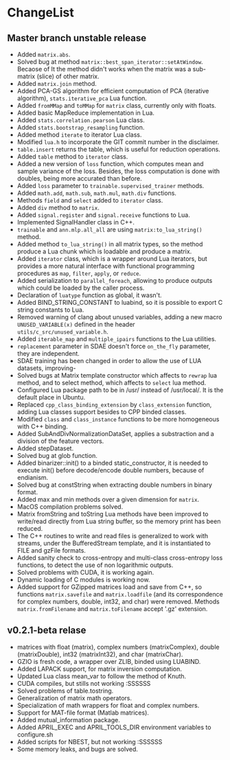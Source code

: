 ChangeList
==========

Master branch unstable release
------------------------------

- Added `matrix.abs`.
- Solved bug at method `matrix::best_span_iterator::setAtWindow`. Becaose of It
  the method didn't works when the matrix was a sub-matrix (slice) of other
  matrix.
- Added `matrix.join` method.
- Added PCA-GS algorithm for efficient computation of PCA (iterative algorithm),
  `stats.iterative_pca` Lua function.
- Added `fromMMap` and `toMMap` for `matrix` class, currently only with floats.
- Added basic MapReduce implementation in Lua.
- Added `stats.correlation.pearson` Lua class.
- Added `stats.bootstrap_resampling` function.
- Added method `iterate` to iterator Lua class.
- Modified `lua.h` to incorporate the GIT commit number in the disclaimer.
- `table.insert` returns the table, which is useful for reduction operations.
- Added `table` method to `iterator` class.
- Added a new version of `loss` function, which computes mean and
  sample variance of the loss. Besides, the loss computation is done
  with doubles, being more accurated than before.
- Added `loss`  parameter to `trainable.supervised_trainer` methods.
- Added `math.add`, `math.sub`, `math.mul`, `math.div` functions.
- Methods `field` and `select` added to `iterator` class.
- Added `div` method to `matrix`.
- Added `signal.register` and `signal.receive` functions to Lua.
- Implemented SignalHandler class in C++.
- `trainable` and `ann.mlp.all_all` are using `matrix:to_lua_string()`
  method.
- Added method `to_lua_string()` in all matrix types, so the method produce
  a Lua chunk which is loadable and produce a matrix.
- Added `iterator` class, which is a wrapper around Lua iterators, but
  provides a more natural interface with functional programming procedures
  as `map`, `filter`, `apply`, or `reduce`.
- Added serialization to `parallel_foreach`, allowing to produce outputs which
  could be loaded by the caller process.
- Declaration of `luatype` function as global, it wasn't.
- Added BIND_STRING_CONSTANT to luabind, so it is possible to export C string
  constants to Lua.
- Removed warning of clang about unused variables, adding a new macro
  `UNUSED_VARIABLE(x)` defined in the header `utils/c_src/unused_variable.h`.
- Added `iterable_map` and `multiple_ipairs` functions to the Lua utilities.
- `replacement` parameter in SDAE doesn't force `on_the_fly` parameter, they are
  independent.
- SDAE training has been changed in order to allow the use of LUA datasets,
  improving-
- Solved bugs at Matrix template constructor which affects to `rewrap` lua
  method, and to select method, which affects to `select` lua method.
- Configured Lua package path to be in /usr/ instead of /usr/local/. It is
  the default place in Ubuntu.
- Replaced `cpp_class_binding_extension` by `class_extension` function,
  adding Lua classes support besides to CPP binded classes.
- Modified `class` and `class_instance` functions to be more homogeneous
  with C++ binding.
- Added SubAndDivNormalizationDataSet, applies a substraction and a division of
  the feature vectors.
- Added stepDataset.
- Solved bug at glob function.
- Added binarizer::init() to a binded static_constructor, it is needed to
  execute init() before decode/encode double numbers, because of endianism.
- Solved bug at constString when extracting double numbers in binary format.
- Added max and min methods over a given dimension for `matrix`.
- MacOS compilation problems solved.
- Matrix fromString and toString Lua methods have been improved to write/read
  directly from Lua string buffer, so the memory print has been reduced.
- The C++ routines to write and read files is generalized to work with streams,
  under the BufferedStream template, and it is instantiated to FILE and gzFile
  formats.
- Added sanity check to cross-entropy and multi-class cross-entropy loss
  functions, to detect the use of non logarithmic outputs.
- Solved problems with CUDA, it is working again.
- Dynamic loading of C modules is working now.
- Added support for GZipped matrices load and save from C++, so functions
  `matrix.savefile` and `matrix.loadfile` (and its correspondence for complex
  numbers, double, int32, and char) were removed. Methods `matrix.fromFilename`
  and `matrix.toFilename` accept '.gz' extension.

v0.2.1-beta relase
------------------

- matrices with float (matrix), complex numbers (matrixComplex), double
  (matrixDouble), int32 (matrixInt32), and char (matrixChar).
- GZIO is fresh code, a wrapper over ZLIB, binded using LUABIND.
- Added LAPACK support, for matrix inversion computation.
- Updated Lua class mean_var to follow the method of Knuth.
- CUDA compiles, but stills not working :SSSSSS
- Solved problems of table.tostring.
- Generalization of matrix math operators.
- Specialization of math wrappers for float and complex numbers.
- Support for MAT-file format (Matlab matrices).
- Added mutual_information package.
- Added APRIL_EXEC and APRIL_TOOLS_DIR environment variables to configure.sh
- Added scripts for NBEST, but not working :SSSSSS
- Some memory leaks, and bugs are solved.

